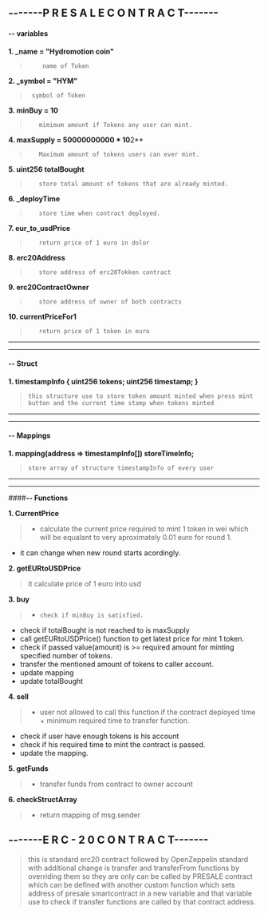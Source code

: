## **-------P R E S A L E   C O N T R A C T-------**

#### **-- variables**

**1.  _name = "Hydromotion coin"**
>         name of Token

**2. _symbol = "HYM"**
>      symbol of Token

**3. minBuy = 10**
>        mimimum amount if Tokens any user can mint.

**4. maxSupply = 50000000000 * 10**2**
>        Maximum amount of tokens users can ever mint.

**5. uint256 totalBought**
>        store total amount of tokens that are already minted.

**6. _deployTime**
>        store time when contract deployed.

**7. eur_to_usdPrice**
>        return price of 1 euro in dolor 

**8. erc20Address**
>        store address of erc20Tokken contract

**9. erc20ContractOwner**
>        store address of owner of both contracts

**10. currentPriceFor1**
>        return price of 1 token in euro

------------


------------


#### **-- Struct**

**1. timestampInfo {
    uint256 tokens;
    uint256 timestamp;
}**
>     this structure use to store token amount minted when press mint button and the current time stamp when tokens minted

------------


------------


#### **-- Mappings**

**1. mapping(address => timestampInfo[]) storeTimeInfo;**
>     store array of structure timestampInfo of every user

------------

------------

####**-- Functions**

**1. CurrentPrice**
>    - calculate the current price required to mint 1 token in wei which will be equalant to very aproximately 0.01 euro for round 1. 
   - it can change when new round starts acordingly. 

**2. getEURtoUSDPrice**
>    it calculate price of 1 euro into usd

**3. buy**
>-     check if minBuy is satisfied.
-    check if totalBought is not reached to is maxSupply
-    call getEURtoUSDPrice() function to get latest price for mint 1 token.
-    check if passed value(amount) is >= required amount for minting specified number of tokens.
-    transfer the mentioned amount of tokens to caller account. 
-    update mapping 
-    update totalBought

**4. sell**
>-    user not allowed to call this function if the contract deployed time + minimum required time to transfer function.
-    check if user have enough tokens is his account
-    check if his required time to mint the contract is passed.
-    update the mapping. 

**5. getFunds**
>-    transfer funds from contract to owner account


**6. checkStructArray**
>-    return mapping of msg.sender

## **-------E R C - 2 0   C O N T R A C T-------**

> this is standard erc20 contract followed by OpenZeppelin standard with additional change is transfer and transferFrom functions by overriding them so they are only can be called by PRESALE contract which can be defined with another custom function which sets address of presale smartcontract in a new variable and that variable use to check if transfer functions are called by that contract address.
